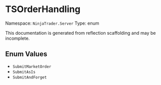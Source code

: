 # TSOrderHandling

Namespace: `NinjaTrader.Server`
Type: enum

This documentation is generated from reflection scaffolding and may be incomplete.

## Enum Values
- `SubmitMarketOrder`
- `SubmitAsIs`
- `SubmitAndForget`
